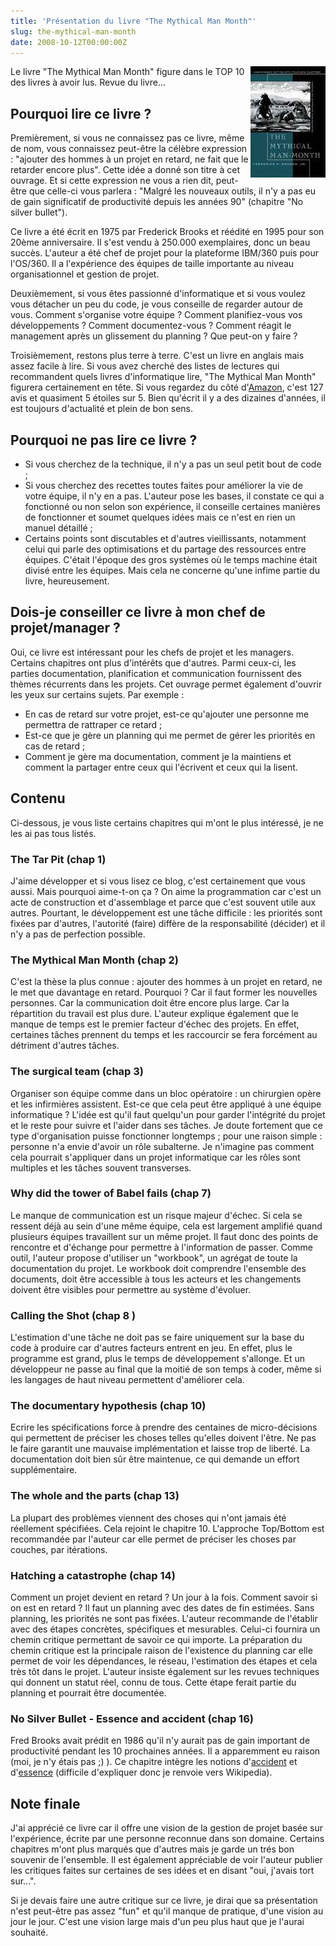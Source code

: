 ```yaml
---
title: 'Présentation du livre "The Mythical Man Month"'
slug: the-mythical-man-month
date: 2008-10-12T00:00:00Z
---
```


<img src="/assets/images/posts/2008/10/the_mythical_man_month_cover.jpg" style="float:right"/>

Le livre "The Mythical Man Month" figure dans le TOP 10 des livres à avoir lus. Revue du livre...

## Pourquoi lire ce livre ?

Premièrement, si vous ne connaissez pas ce livre, même de nom, vous connaissez peut-être la célèbre expression : "ajouter des hommes à un projet en retard, ne fait que le retarder encore plus". Cette idée a donné son titre à cet ouvrage. Et si cette expression ne vous a rien dit, peut-être que celle-ci vous parlera : "Malgré les nouveaux outils, il n'y a pas eu de gain significatif de productivité depuis les années 90" (chapitre "No silver bullet").

Ce livre a été écrit en 1975 par Frederick Brooks et réédité en 1995 pour son 20ème anniversaire. Il s'est vendu à 250.000 exemplaires, donc un beau succès. L'auteur a été chef de projet pour la plateforme IBM/360 puis pour l'OS/360. Il a l'expérience des équipes de taille importante au niveau organisationnel et gestion de projet.

Deuxièmement, si vous êtes passionné d'informatique et si vous voulez vous détacher un peu du code, je vous conseille de regarder autour de vous. Comment s'organise votre équipe ? Comment planifiez-vous vos développements ? Comment documentez-vous ? Comment réagit le management après un glissement du planning ? Que peut-on y faire ?

Troisièmement, restons plus terre à terre. C'est un livre en anglais mais assez facile à lire. Si vous avez cherché des listes de lectures qui recommandent quels livres d'informatique lire, "The Mythical Man Month" figurera certainement en tête. Si vous regardez du côté d'[Amazon](http://www.amazon.com/Mythical-Man-Month-Software-Engineering-Anniversary/dp/0201835959), c'est 127 avis et quasiment 5 étoiles sur 5. Bien qu'écrit il y a des dizaines d'années, il est toujours d'actualité et plein de bon sens.

## Pourquoi ne pas lire ce livre ?

- Si vous cherchez de la technique, il n'y a pas un seul petit bout de code ;
- Si vous cherchez des recettes toutes faites pour améliorer la vie de votre équipe, il n'y en a pas. L'auteur pose les bases, il constate ce qui a fonctionné ou non selon son expérience, il conseille certaines manières de fonctionner et soumet quelques idées mais ce n'est en rien un manuel détaillé ;
- Certains points sont discutables et d'autres vieillissants, notamment celui qui parle des optimisations et du partage des ressources entre équipes. C'était l'époque des gros systèmes où le temps machine était divisé entre les équipes. Mais cela ne concerne qu'une infime partie du livre, heureusement.

## Dois-je conseiller ce livre à mon chef de projet/manager ?

Oui, ce livre est intéressant pour les chefs de projet et les managers. Certains chapitres ont plus d'intérêts que d'autres. Parmi ceux-ci, les parties documentation, planification et communication fournissent des thèmes récurrents dans les projets. Cet ouvrage permet également d'ouvrir les yeux sur certains sujets. Par exemple :

- En cas de retard sur votre projet, est-ce qu'ajouter une personne me permettra de rattraper ce retard ;
- Est-ce que je gère un planning qui me permet de gérer les priorités en cas de retard ;
- Comment je gère ma documentation, comment je la maintiens et comment la partager entre ceux qui l'écrivent et ceux qui la lisent.

## Contenu

Ci-dessous, je vous liste certains chapitres qui m'ont le plus intéressé, je ne les ai pas tous listés.

### The Tar Pit (chap 1)

J'aime développer et si vous lisez ce blog, c'est certainement que vous aussi. Mais pourquoi aime-t-on ça ? On aime la programmation car c'est un acte de construction et d'assemblage et parce que c'est souvent utile aux autres. Pourtant, le développement est une tâche difficile : les priorités sont fixées par d'autres, l'autorité (faire) diffère de la responsabilité (décider) et il n'y a pas de perfection possible.

### The Mythical Man Month (chap 2)

C'est la thèse la plus connue : ajouter des hommes à un projet en retard, ne le met que davantage en retard. Pourquoi ? Car il faut former les nouvelles personnes. Car la communication doit être encore plus large. Car la répartition du travail est plus dure. L'auteur explique également que le manque de temps est le premier facteur d'échec des projets. En effet, certaines tâches prennent du temps et les raccourcir se fera forcément au détriment d'autres tâches.

### The surgical team (chap 3)

Organiser son équipe comme dans un bloc opératoire : un chirurgien opère et les infirmières assistent. Est-ce que cela peut être appliqué à une équipe informatique ? L'idée est qu'il faut quelqu'un pour garder l'intégrité du projet et le reste pour suivre et l'aider dans ses tâches.
Je doute fortement que ce type d'organisation puisse fonctionner longtemps ; pour une raison simple : personne n'a envie d'avoir un rôle subalterne. Je n'imagine pas comment cela pourrait s'appliquer dans un projet informatique car les rôles sont multiples et les tâches souvent transverses.

### Why did the tower of Babel fails (chap 7)

Le manque de communication est un risque majeur d'échec. Si cela se ressent déjà au sein d'une même équipe, cela est largement amplifié quand plusieurs équipes travaillent sur un même projet. Il faut donc des points de rencontre et d'échange pour permettre à l'information de passer. Comme outil, l'auteur propose d'utiliser un "workbook", un agrégat de toute la documentation du projet. Le workbook doit comprendre l'ensemble des documents, doit être accessible à tous les acteurs et les changements doivent être visibles pour permettre au système d'évoluer.

### Calling the Shot (chap 8 )

L'estimation d'une tâche ne doit pas se faire uniquement sur la base du code à produire car d'autres facteurs entrent en jeu. En effet, plus le programme est grand, plus le temps de développement s'allonge. Et un développeur ne passe au final que la moitié de son temps à coder, même si les langages de haut niveau permettent d'améliorer cela.

### The documentary hypothesis (chap 10)

Ecrire les spécifications force à prendre des centaines de micro-décisions qui permettent de préciser les choses telles qu'elles doivent l'être. Ne pas le faire garantit une mauvaise implémentation et laisse trop de liberté. La documentation doit bien sûr être maintenue, ce qui demande un effort supplémentaire.

### The whole and the parts (chap 13)

La plupart des problèmes viennent des choses qui n'ont jamais été réellement spécifiées. Cela rejoint le chapitre 10. L'approche Top/Bottom est recommandée par l'auteur car elle permet de préciser les choses par couches, par itérations.

### Hatching a catastrophe (chap 14)

Comment un projet devient en retard ? Un jour à la fois. Comment savoir si on est en retard ? Il faut un planning avec des dates de fin estimées. Sans planning, les priorités ne sont pas fixées. L'auteur recommande de l'établir avec des étapes concrètes, spécifiques et mesurables. Celui-ci fournira un chemin critique permettant de savoir ce qui importe. La préparation du chemin critique est la principale raison de l'existence du planning car elle permet de voir les dépendances, le réseau, l'estimation des étapes et cela très tôt dans le projet. L'auteur insiste également sur les revues techniques qui donnent un statut réel, connu de tous. Cette étape ferait partie du planning et pourrait être documentée.

### No Silver Bullet - Essence and accident (chap 16)

Fred Brooks avait prédit en 1986 qu'il n'y aurait pas de gain important de productivité pendant les 10 prochaines années. Il a apparemment eu raison (moi, je n'y étais pas ;) ). Ce chapitre intègre les notions d'[accident](http://en.wikipedia.org/wiki/Accidental_complexity) et d'[essence](http://en.wikipedia.org/wiki/Essential_complexity) (difficile d'expliquer donc je renvoie vers Wikipedia).

## Note finale

J'ai apprécié ce livre car il offre une vision de la gestion de projet basée sur l'expérience, écrite par une personne reconnue dans son domaine. Certains chapitres m'ont plus marqués que d'autres mais je garde un trés bon souvenir de l'ensemble. Il est également appréciable de voir l'auteur publier les critiques faites sur certaines de ses idées et en disant "oui, j'avais tort sur...".

Si je devais faire une autre critique sur ce livre, je dirai que sa présentation n'est peut-être pas assez "fun" et qu'il manque de pratique, d'une vision au jour le jour. C'est une vision large mais d'un peu plus haut que je l'aurai souhaité.
